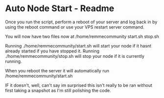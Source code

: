 # Auto Node Start - Readme
Once you run the script, perform a reboot of your server and log back in by using the reboot command or use your VPS restart server command.

You will now have two files now at /home/remmecommunity
start.sh
stop.sh

Running ./home/remmecommunity/start.sh will start your node if it hasnt already started if you have stopped it.
Running ./home/remmecommunity/stop.sh will stop your node if it is currently running.

When you reboot the server it will automatically run /home/remmecommunity/start.sh

IF it doesn't, well, can't say im surprised this isn't really to be ran without first taking a snapshot as I'm still polishing the code.
